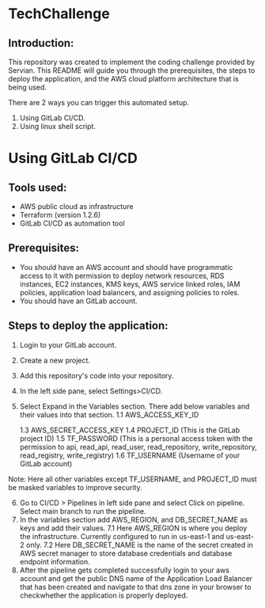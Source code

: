 # TechChallenge

## Introduction:

This repository was created to implement the coding challenge provided by Servian.
This README will guide you through the prerequisites, the steps to deploy the application, and the AWS cloud platform architecture that is being used. 

There are 2 ways you can trigger this automated setup.

1. Using GitLab CI/CD.
2. Using linux shell script.

# Using GitLab CI/CD

## Tools used:

- AWS public cloud as infrastructure
- Terraform (version 1.2.6)
- GitLab CI/CD as automation tool

## Prerequisites:

- You should have an AWS account and should have programmatic access to it with permission to deploy network resources, RDS instances, EC2 instances, KMS keys, AWS service linked roles, IAM policies, application load balancers, and assigning policies to roles.
- You should have an GitLab account.

## Steps to deploy the application:

1. Login to your GitLab account.
2. Create a new project.
3. Add this repository's code into your repository.
4. In the left side pane, select Settings>CI/CD.
5. Select Expand in the Variables section. There add below variables and their values into that section.
    1.1 AWS_ACCESS_KEY_ID
    
    1.3 AWS_SECRET_ACCESS_KEY
    1.4 PROJECT_ID (This is the GitLab project ID)
    1.5 TF_PASSWORD (This is a personal access token with the permission to api, read_api, read_user, read_repository, write_repository, read_registry, write_registry)
    1.6 TF_USERNAME (Username of your GitLab account)

Note: Here all other variables except TF_USERNAME, and PROJECT_ID must be masked variables to improve security.

6. Go to CI/CD > Pipelines in left side pane and select Click on pipeline. Select main branch to run the pipeline.
7. In the variables section add AWS_REGION, and DB_SECRET_NAME as keys and add their values.
    7.1 Here AWS_REGION is where you deploy the infrastructure. Currently configured to run in us-east-1 and us-east-2 only.
    7.2 Here DB_SECRET_NAME is the name of the secret created in AWS secret manager to store database credentials and database endpoint information.
8. After the pipeline gets completed successfully login to your aws account and get the public DNS name of the Application Load Balancer that has been created and navigate to that dns zone in your browser to checkwhether the application is properly deployed.













